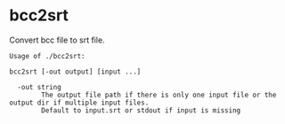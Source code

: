 # bcc2srt
Convert bcc file to srt file.

```
Usage of ./bcc2srt:

bcc2srt [-out output] [input ...]

  -out string
        The output file path if there is only one input file or the output dir if multiple input files. 
        Default to input.srt or stdout if input is missing
```

